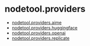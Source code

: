 # nodetool.providers

- [nodetool.providers.aime](providers/aime.md)
- [nodetool.providers.huggingface](providers/huggingface.md)
- [nodetool.providers.openai](providers/openai.md)
- [nodetool.providers.replicate](providers/replicate.md)
